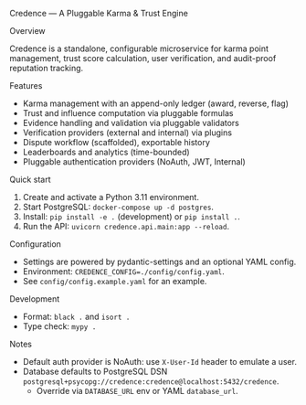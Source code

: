 Credence — A Pluggable Karma & Trust Engine

Overview

Credence is a standalone, configurable microservice for karma point management, trust score calculation, user verification, and audit-proof reputation tracking.

Features

- Karma management with an append-only ledger (award, reverse, flag)
- Trust and influence computation via pluggable formulas
- Evidence handling and validation via pluggable validators
- Verification providers (external and internal) via plugins
- Dispute workflow (scaffolded), exportable history
- Leaderboards and analytics (time-bounded)
- Pluggable authentication providers (NoAuth, JWT, Internal)

Quick start

1. Create and activate a Python 3.11 environment.
2. Start PostgreSQL: `docker-compose up -d postgres`.
3. Install: `pip install -e .` (development) or `pip install .`.
4. Run the API: `uvicorn credence.api.main:app --reload`.

Configuration

- Settings are powered by pydantic-settings and an optional YAML config.
- Environment: `CREDENCE_CONFIG=./config/config.yaml`.
- See `config/config.example.yaml` for an example.

Development

- Format: `black .` and `isort .`
- Type check: `mypy .`

Notes

- Default auth provider is NoAuth: use `X-User-Id` header to emulate a user.
- Database defaults to PostgreSQL DSN `postgresql+psycopg://credence:credence@localhost:5432/credence`.
  - Override via `DATABASE_URL` env or YAML `database_url`.


